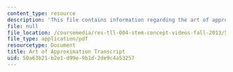 ```yaml
---
content_type: resource
description: 'This file contains information regarding the art of approximation transcript. '
file: null
file_location: /coursemedia/res-tll-004-stem-concept-videos-fall-2013/50a63b21b2e1d99e9b1d2de9c4a53257_MITRES_TLL-004F13_ArtofApp.pdf
file_type: application/pdf
resourcetype: Document
title: Art of Approximation Transcript
uid: 50a63b21-b2e1-d99e-9b1d-2de9c4a53257
---
```


